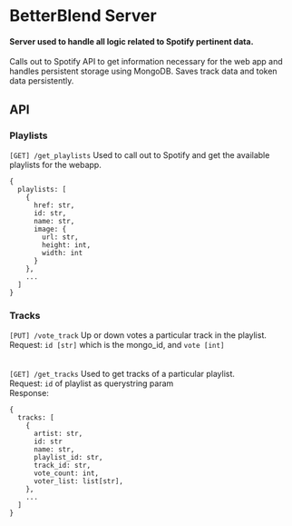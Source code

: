 # BetterBlend Server

#### Server used to handle all logic related to Spotify pertinent data. 
Calls out to Spotify API to get information necessary for the web app and handles persistent storage using MongoDB. Saves track data and token data persistently. 

## API
### Playlists
`[GET] /get_playlists` Used to call out to Spotify and get the available playlists for the webapp. <br>
```
{
  playlists: [
    {
      href: str,
      id: str,
      name: str,
      image: {
		url: str,
        height: int,
        width: int
      }
    },
    ...
  ]
}
```

### Tracks
`[PUT] /vote_track` Up or down votes a particular track in the playlist. <br>
Request: `id [str]` which is the mongo_id, and `vote [int]` <br>
<br> <br>
`[GET] /get_tracks` Used to get tracks of a particular playlist. <br>
Request: `id` of playlist as querystring param <br>
Response:
```
{
  tracks: [
    {
      artist: str,
      id: str
      name: str,
      playlist_id: str,
      track_id: str,
      vote_count: int,
      voter_list: list[str],
    }, 
  	...
  ]
}
```

